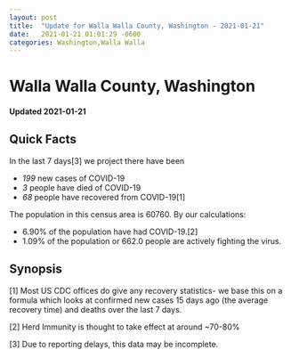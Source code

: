 ```yaml
---
layout: post
title:  "Update for Walla Walla County, Washington - 2021-01-21"
date:   2021-01-21 01:01:29 -0600
categories: Washington,Walla Walla
---
```


# Walla Walla County, Washington
#### Updated 2021-01-21

## Quick Facts

In the last 7 days[3] we project there have been
- *199* new cases of COVID-19
- *3* people have died of COVID-19
- *68* people have recovered from COVID-19[1]

The population in this census area is 60760. By our calculations:
- 6.90% of the population have had COVID-19.[2]
- 1.09% of the population or 662.0 people are actively fighting the virus.

## Synopsis




[1] Most US CDC offices do give any recovery statistics- we base this on a formula which looks at confirmed new cases
15 days ago (the average recovery time) and deaths over the last 7 days.

[2] Herd Immunity is thought to take effect at around ~70-80%

[3] Due to reporting delays, this data may be incomplete.
 
    